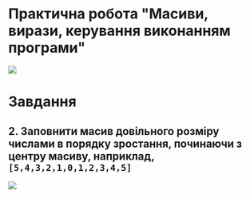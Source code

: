 # Практична робота "Масиви, вирази, керування виконанням програми"
![](https://news.24tv.ua/resources/photos/news/1200x675_DIR/202001/1269094.jpg?202001181040)

# Завдання

## 2. Заповнити масив довільного розміру числами в порядку зростання, починаючи з центру масиву, наприклад, ````[5,4,3,2,1,0,1,2,3,4,5]````
 <img src="https://github.com/ppc-ntu-khpi/35---static-methods-VladKharchenko1/blob/master/44.png">

